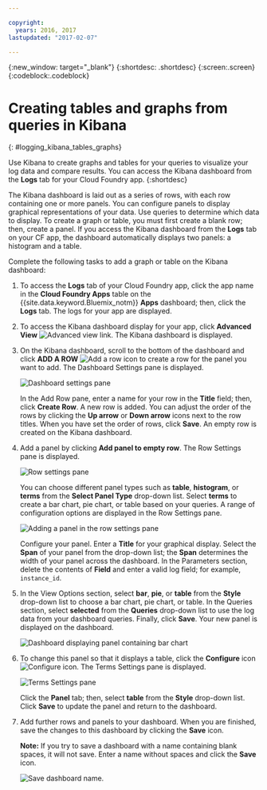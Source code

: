 ```yaml
---

copyright:
  years: 2016, 2017
lastupdated: "2017-02-07"

---
```


{:new_window: target="_blank"}
{:shortdesc: .shortdesc}
{:screen:.screen}
{:codeblock:.codeblock}


# Creating tables and graphs from queries in Kibana
{: #logging_kibana_tables_graphs}


Use Kibana to create graphs and tables for your queries to visualize your log data and compare results. You can access the Kibana dashboard from the **Logs** tab for your Cloud Foundry app. 
{:shortdesc}

The Kibana dashboard is laid out as a series of rows, with each row containing one or more panels. You can configure panels to display graphical representations of your data. Use queries to determine which data to display. To create a graph or table, you must first create a blank row; then, create a panel. If you access the Kibana dashboard from the **Logs** tab on your CF app, the dashboard automatically displays two panels: a histogram and a table.

Complete the following tasks to add a graph or table on the Kibana dashboard:

1. To access the **Logs** tab of your Cloud Foundry app, click the app name in the **Cloud Foundry Apps** table on the {{site.data.keyword.Bluemix_notm}} **Apps** dashboard; then, click the **Logs** tab. The logs for your app are displayed.

2. To access the Kibana dashboard display for your app, click **Advanced View** ![Advanced view link](images/logging_advanced_view.jpg "Advanced view link"). The Kibana dashboard is displayed.

3. On the Kibana dashboard, scroll to the bottom of the dashboard and click **ADD A ROW** ![Add a row icon](images/logging_add_row.jpg "Add a row icon") to create a row for the panel you want to add. The Dashboard Settings pane is displayed. 
	
	![Dashboard settings pane](images/logging_dashboard_settings.jpg "Dashboard settings pane")
	
	In the Add Row pane, enter a name for your row in the **Title** field; then, click **Create Row**. A new row is added. You can adjust the order of the rows by clicking the **Up arrow** or **Down arrow** icons next to the row titles. When you have set the order of rows, click **Save**. An empty row is created on the Kibana dashboard.

4. Add a panel by clicking **Add panel to empty row**. The Row Settings pane is displayed.

    ![Row settings pane](images/logging_row_settings.jpg "Row settings pane")
	
	You can choose different panel types such as **table**, **histogram**, or **terms** from the **Select Panel Type** drop-down list. Select **terms** to create a bar chart, pie chart, or table based on your queries. A range of configuration options are displayed in the Row Settings pane.
	
	![Adding a panel in the row settings pane](images/logging_add_panel.jpg "Adding a panel in the row settings pane")
	
	Configure your panel. Enter a **Title** for your graphical display. Select the **Span** of your panel from the drop-down list; the **Span** determines the width of your panel across the dashboard. In the Parameters section, delete the contents of **Field** and enter a valid log field; for example, `instance_id`. 

5. In the View Options section, select **bar**, **pie**, or **table** from the **Style** drop-down list to choose a bar chart, pie chart, or table. In the Queries section, select **selected** from the **Queries** drop-down list to use the log data from your dashboard queries. Finally, click **Save**. Your new panel is displayed on the dashboard.

	![Dashboard displaying panel containing bar chart](images/logging_bar_chart_panel.jpg "Dashboard displaying panel containing bar chart")
	
6. To change this panel so that it displays a table, click the **Configure** icon ![Configure icon](images/logging_dashboard_config_panel.jpg "Configure icon"). The Terms Settings pane is displayed. 

	![Terms Settings pane](images/logging_terms_settings.jpg "Terms Settings pane")
	
	Click the **Panel** tab; then, select **table** from the **Style** drop-down list. Click **Save** to update the panel and return to the dashboard.

7. Add further rows and panels to your dashboard. When you are finished, save the changes to this dashboard by clicking the **Save** icon.

    **Note:** If you try to save a dashboard with a name containing blank spaces, it will not save. Enter a name without spaces and click the **Save** icon.

    ![Save dashboard name](images/logging_save_dashboard.jpg "Save dashboard name").



